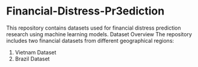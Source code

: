 # Financial-Distress-Pr3ediction
This repository contains datasets used for financial distress prediction research using machine learning models.
Dataset Overview
The repository includes two financial datasets from different geographical regions:
1. Vietnam Dataset
2. Brazil Dataset
